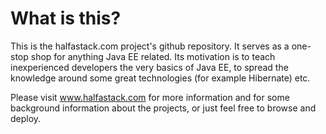 # What is this?

This is the halfastack.com project's github repository. It serves as a one-stop shop for anything Java EE related. 
Its motivation is to teach inexperienced developers the very basics of Java EE, to spread the knowledge around 
some great technologies (for example Hibernate) etc. 

Please visit www.halfastack.com for more information and for some background information about the projects,
or just feel free to browse and deploy. 
